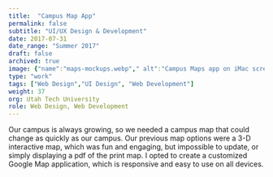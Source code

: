 ```yaml
---
title:  "Campus Map App"
permalink: false
subtitle: "UI/UX Design & Development"
date: 2017-07-31
date_range: "Summer 2017"
draft: false
archived: true
image: {"name":"maps-mockups.webp"," alt":"Campus Maps app on iMac screens"}
type: "work"
tags: ["Web Design","UI Design", "Web Development"]
weight: 37
org: Utah Tech University
role: Web Design, Web Development
---
```

Our campus is always growing, so we needed a campus map that could change as quickly as our campus. Our previous map options were a 3-D interactive map, which was fun and engaging, but impossible to update, or simply displaying a pdf of the print map. I opted to create a customized Google Map application, which is responsive and easy to use on all devices.